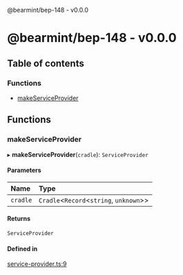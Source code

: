 @bearmint/bep-148 - v0.0.0

# @bearmint/bep-148 - v0.0.0

## Table of contents

### Functions

- [makeServiceProvider](README.md#makeserviceprovider)

## Functions

### makeServiceProvider

▸ **makeServiceProvider**(`cradle`): `ServiceProvider`

#### Parameters

| Name | Type |
| :------ | :------ |
| `cradle` | `Cradle`<`Record`<`string`, `unknown`\>\> |

#### Returns

`ServiceProvider`

#### Defined in

[service-provider.ts:9](https://github.com/bearmint/bearmint/blob/main/packages/bep-148/source/service-provider.ts#L9)
